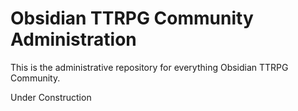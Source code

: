 # Obsidian TTRPG Community Administration
This is the administrative repository for everything Obsidian TTRPG Community.

Under Construction
